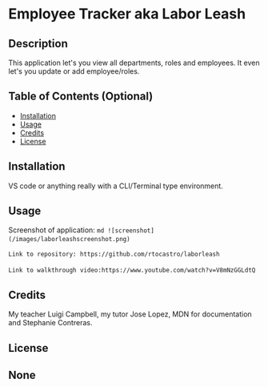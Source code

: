 # Employee Tracker aka Labor Leash

## Description

This application let's you view all departments, roles and employees. It even let's you update or add employee/roles. 

## Table of Contents (Optional)

- [Installation](#installation)
- [Usage](#usage)
- [Credits](#credits)
- [License](#license)

## Installation

VS code or anything really with a CLI/Terminal type environment.

## Usage

Screenshot of application:
    ```md
    ![screenshot](/images/laborleashscreenshot.png)
    ```

    Link to repository: https://github.com/rtocastro/laborleash

    Link to walkthrough video:https://www.youtube.com/watch?v=V8mNzGGLdtQ
    

## Credits

My teacher Luigi Campbell, my tutor Jose Lopez, MDN for documentation and Stephanie Contreras. 

## License

None
---

